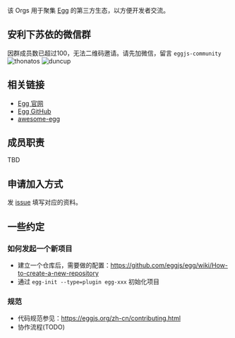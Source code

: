 该 Orgs 用于聚集 [Egg](https://github.com/eggjs) 的第三方生态，以方便开发者交流。

## 安利下苏依的微信群
因群成员数已超过100，无法二维码邀请。请先加微信，留言 `eggjs-community` 
![thonatos](http://ox15d5vmp.bkt.clouddn.com/thonatos.jpeg/github)
![duncup](http://ox15d5vmp.bkt.clouddn.com/duncup.jpg/github)

## 相关链接

- [Egg 官网](https://eggjs.org/)
- [Egg GitHub](https://github.com/eggjs)
- [awesome-egg](https://github.com/eggjs/awesome-egg)

## 成员职责

TBD

## 申请加入方式

发 [issue](https://github.com/eggjs-community/README/issues/new) 填写对应的资料。

## 一些约定

### 如何发起一个新项目
- 建立一个仓库后，需要做的配置：https://github.com/eggjs/egg/wiki/How-to-create-a-new-repository
- 通过 `egg-init --type=plugin egg-xxx` 初始化项目

### 规范
- 代码规范参见：https://eggjs.org/zh-cn/contributing.html
- 协作流程(TODO)


